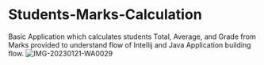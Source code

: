 # Students-Marks-Calculation
Basic Application which calculates students Total, Average, and Grade from Marks provided to understand flow of Intellij and Java Application building flow.
![IMG-20230121-WA0029](https://user-images.githubusercontent.com/65340808/213878316-00be12c3-efec-4edf-ae86-a49fefc7ec3c.jpg)
